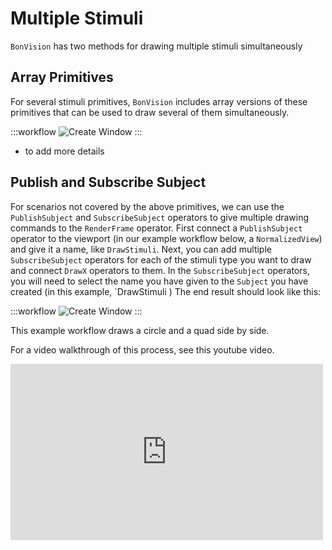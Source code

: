 # Multiple Stimuli
`BonVision` has two methods for drawing multiple stimuli simultaneously

## Array Primitives
For several stimuli primitives, `BonVision` includes array versions of these primitives that can be used to draw several of them simultaneously.

:::workflow
![Create Window](../workflows/array-primitives.bonsai)
:::

* to add more details

## Publish and Subscribe Subject
For scenarios not covered by the above primitives, we can use the `PublishSubject` and `SubscribeSubject` operators to give multiple drawing commands to the `RenderFrame` operator.
First connect a `PublishSubject` operator to the viewport (in our example workflow below, a `NormalizedView`) and give it a name, like `DrawStimuli`.
Next, you can add multiple `SubscribeSubject` operators for each of the stimuli type you want to draw and connect `DrawX` operators to them.
In the `SubscribeSubject` operators, you will need to select the name you have given to the `Subject` you have created (in this example, `DrawStimuli )
The end result should look like this: 

:::workflow
![Create Window](../workflows/multiple-stimuli-publish.bonsai)
:::

This example workflow draws a circle and a quad side by side.

For a video walkthrough of this process, see this youtube video.

<div style="max-width: 500px">
<iframe width=100%  height="282" src="https://www.youtube.com/embed/NudcbbQ2AMg" title="BonVision quick tips: Presenting two stimuli on screen simultaneously" frameborder="0" allow="accelerometer; autoplay; clipboard-write; encrypted-media; gyroscope; picture-in-picture; web-share" referrerpolicy="strict-origin-when-cross-origin" allowfullscreen></iframe>
</div>

